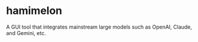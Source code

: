 # hamimelon
A GUI tool that integrates mainstream large models such as OpenAI, Claude, and Gemini, etc.
